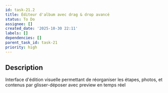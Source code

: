 ```yaml
---
id: task-21.2
title: Éditeur d'album avec drag & drop avancé
status: To Do
assignee: []
created_date: '2025-10-30 22:11'
labels: []
dependencies: []
parent_task_id: task-21
priority: high
---
```


## Description

<!-- SECTION:DESCRIPTION:BEGIN -->
Interface d'édition visuelle permettant de réorganiser les étapes, photos, et contenus par glisser-déposer avec preview en temps réel
<!-- SECTION:DESCRIPTION:END -->
